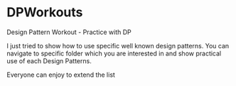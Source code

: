# DPWorkouts
Design Pattern Workout - Practice with DP

I just tried to show how to use specific well known design patterns. 
You can navigate to specific folder which you are interested in and show practical use of each Design Patterns.

Everyone can enjoy to extend the list
